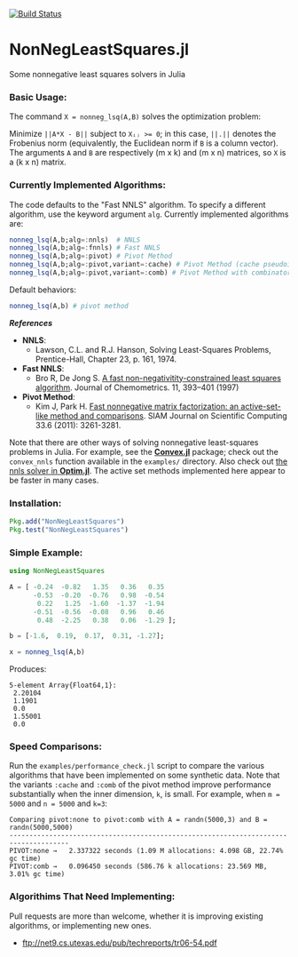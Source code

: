 [![Build Status](https://travis-ci.org/ahwillia/NonNegLeastSquares.jl.svg)](https://travis-ci.org/ahwillia/NonNegLeastSquares.jl?branch=master)

# NonNegLeastSquares.jl
Some nonnegative least squares solvers in Julia

### Basic Usage:

The command `X = nonneg_lsq(A,B)` solves the optimization problem:

Minimize `||A*X - B||` subject to `Xᵢⱼ >= 0`; in this case, `||.||` denotes the Frobenius norm (equivalently, the Euclidean norm if `B` is a column vector). The arguments `A` and `B` are respectively (m x k) and (m x n) matrices, so `X` is a (k x n) matrix.

### Currently Implemented Algorithms:

The code defaults to the "Fast NNLS" algorithm. To specify a different algorithm, use the keyword argument `alg`. Currently implemented algorithms are:

```julia
nonneg_lsq(A,b;alg=:nnls)  # NNLS
nonneg_lsq(A,b;alg=:fnnls) # Fast NNLS
nonneg_lsq(A,b;alg=:pivot) # Pivot Method
nonneg_lsq(A,b;alg=:pivot,variant=:cache) # Pivot Method (cache pseudoinverse up front)
nonneg_lsq(A,b;alg=:pivot,variant=:comb) # Pivot Method with combinatorial least-squares
```

Default behaviors:

```julia
nonneg_lsq(A,b) # pivot method
```

***References***
* **NNLS**:
     * Lawson, C.L. and R.J. Hanson, Solving Least-Squares Problems, Prentice-Hall, Chapter 23, p. 161, 1974.
* **Fast NNLS**:
     * Bro R, De Jong S. [A fast non-negativitity-constrained least squares algorithm](https://dx.doi.org/10.1002%2F%28SICI%291099-128X%28199709%2F10%2911%3A5%3C393%3A%3AAID-CEM483%3E3.0.CO%3B2-L). Journal of Chemometrics. 11, 393–401 (1997)
* **Pivot Method**:
     * Kim J, Park H. [Fast nonnegative matrix factorization: an active-set-like method and comparisons](http://www.cc.gatech.edu/~hpark/papers/SISC_082117RR_Kim_Park.pdf). SIAM Journal on Scientific Computing 33.6 (2011): 3261-3281.

Note that there are other ways of solving nonnegative least-squares problems in Julia. For example, see the [**Convex.jl**](https://github.com/JuliaOpt/Convex.jl) package; check out the `convex_nnls` function available in the `examples/` directory. Also check out [the nnls solver in **Optim.jl**](https://github.com/JuliaOpt/Optim.jl#nonnegative-least-squares). The active set methods implemented here appear to be faster in many cases.

### Installation:

```julia
Pkg.add("NonNegLeastSquares")
Pkg.test("NonNegLeastSquares")
```

### Simple Example:

```julia
using NonNegLeastSquares

A = [ -0.24  -0.82   1.35   0.36   0.35
      -0.53  -0.20  -0.76   0.98  -0.54
       0.22   1.25  -1.60  -1.37  -1.94
      -0.51  -0.56  -0.08   0.96   0.46
       0.48  -2.25   0.38   0.06  -1.29 ];

b = [-1.6,  0.19,  0.17,  0.31, -1.27];

x = nonneg_lsq(A,b)
```

Produces:

```
5-element Array{Float64,1}:
 2.20104
 1.1901 
 0.0    
 1.55001
 0.0  
```

### Speed Comparisons:

Run the `examples/performance_check.jl` script to compare the various algorithms that have been implemented on some synthetic data. Note that the variants `:cache` and `:comb` of the pivot method improve performance substantially when the inner dimension, `k`, is small. For example, when `m = 5000` and `n = 5000` and `k=3`:

```
Comparing pivot:none to pivot:comb with A = randn(5000,3) and B = randn(5000,5000)
-------------------------------------------------------------------------------------
PIVOT:none →   2.337322 seconds (1.09 M allocations: 4.098 GB, 22.74% gc time)
PIVOT:comb →   0.096450 seconds (586.76 k allocations: 23.569 MB, 3.01% gc time)
```

### Algorithims That Need Implementing:

Pull requests are more than welcome, whether it is improving existing algorithms, or implementing new ones.

* ftp://net9.cs.utexas.edu/pub/techreports/tr06-54.pdf
